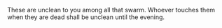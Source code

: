 These are unclean to you among all that swarm. Whoever touches them when they are dead shall be unclean until the evening.

